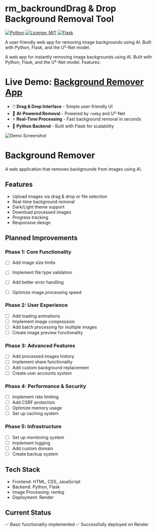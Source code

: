 # rm_backroundDrag & Drop Background Removal Tool

[![Python](https://img.shields.io/badge/Python-3.8%2B-blue)](https://www.python.org/)
[![License: MIT](https://img.shields.io/badge/License-MIT-green)](https://opensource.org/licenses/MIT)
[![Flask](https://img.shields.io/badge/Flask-2.0%2B-lightgrey)](https://flask.palletsprojects.com/)

A user-friendly web app for removing image backgrounds using AI. Built with Python, Flask, and the U²-Net model.

A web app for instantly removing image backgrounds using AI. Built with Python, Flask, and the U²-Net model. Features:

# **Live Demo:** [Background Remover App](https://rm-backround-y977.onrender.com)

* 🖱️ **Drag & Drop Interface** - Simple user-friendly UI
* 🧠 **AI-Powered Removal** - Powered by `rembg` and U²-Net
* ⚡ **Real-Time Processing** - Fast background removal in seconds
* 🐍 **Python Backend** - Built with Flask for scalability

![Demo Screenshot](demo-screenshot.png)

# Background Remover

A web application that removes backgrounds from images using AI.

## Features
- Upload images via drag & drop or file selection
- Real-time background removal
- Dark/Light theme support
- Download processed images
- Progress tracking
- Responsive design

## Planned Improvements

### Phase 1: Core Functionality
- [ ] Add image size limits
- [ ] Implement file type validation
- [ ] Add better error handling
- [ ] Optimize image processing speed


### Phase 2: User Experience
- [ ] Add loading animations
- [ ] Implement image compression
- [ ] Add batch processing for multiple images
- [ ] Create image preview functionality

### Phase 3: Advanced Features
- [ ] Add processed images history
- [ ] Implement share functionality
- [ ] Add custom background replacement
- [ ] Create user accounts system

### Phase 4: Performance & Security
- [ ] Implement rate limiting
- [ ] Add CSRF protection
- [ ] Optimize memory usage
- [ ] Set up caching system

### Phase 5: Infrastructure
- [ ] Set up monitoring system
- [ ] Implement logging
- [ ] Add custom domain
- [ ] Create backup system

## Tech Stack
- Frontend: HTML, CSS, JavaScript
- Backend: Python, Flask
- Image Processing: rembg
- Deployment: Render

## Current Status
✅ Basic functionality implemented
✅ Successfully deployed on Render
